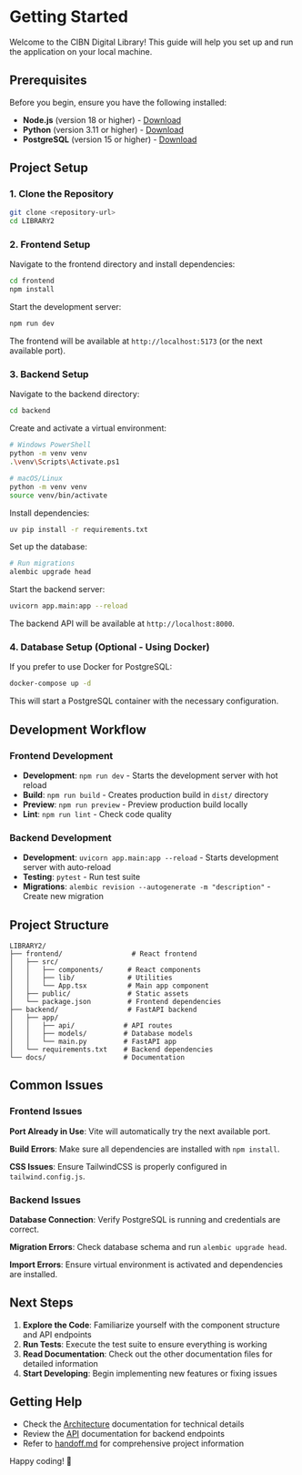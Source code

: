 # Getting Started

Welcome to the CIBN Digital Library! This guide will help you set up and run the application on your local machine.

## Prerequisites

Before you begin, ensure you have the following installed:

- **Node.js** (version 18 or higher) - [Download](https://nodejs.org/)
- **Python** (version 3.11 or higher) - [Download](https://python.org/)
- **PostgreSQL** (version 15 or higher) - [Download](https://postgresql.org/)

## Project Setup

### 1. Clone the Repository

```bash
git clone <repository-url>
cd LIBRARY2
```

### 2. Frontend Setup

Navigate to the frontend directory and install dependencies:

```bash
cd frontend
npm install
```

Start the development server:

```bash
npm run dev
```

The frontend will be available at `http://localhost:5173` (or the next available port).

### 3. Backend Setup

Navigate to the backend directory:

```bash
cd backend
```

Create and activate a virtual environment:

```bash
# Windows PowerShell
python -m venv venv
.\venv\Scripts\Activate.ps1

# macOS/Linux
python -m venv venv
source venv/bin/activate
```

Install dependencies:

```bash
uv pip install -r requirements.txt
```

Set up the database:

```bash
# Run migrations
alembic upgrade head
```

Start the backend server:

```bash
uvicorn app.main:app --reload
```

The backend API will be available at `http://localhost:8000`.

### 4. Database Setup (Optional - Using Docker)

If you prefer to use Docker for PostgreSQL:

```bash
docker-compose up -d
```

This will start a PostgreSQL container with the necessary configuration.

## Development Workflow

### Frontend Development

- **Development**: `npm run dev` - Starts the development server with hot reload
- **Build**: `npm run build` - Creates production build in `dist/` directory  
- **Preview**: `npm run preview` - Preview production build locally
- **Lint**: `npm run lint` - Check code quality

### Backend Development

- **Development**: `uvicorn app.main:app --reload` - Starts development server with auto-reload
- **Testing**: `pytest` - Run test suite
- **Migrations**: `alembic revision --autogenerate -m "description"` - Create new migration

## Project Structure

```
LIBRARY2/
├── frontend/                 # React frontend
│   ├── src/
│   │   ├── components/      # React components
│   │   ├── lib/             # Utilities
│   │   └── App.tsx          # Main app component
│   ├── public/              # Static assets
│   └── package.json         # Frontend dependencies
├── backend/                 # FastAPI backend
│   ├── app/
│   │   ├── api/            # API routes
│   │   ├── models/         # Database models
│   │   └── main.py         # FastAPI app
│   └── requirements.txt    # Backend dependencies
└── docs/                   # Documentation
```

## Common Issues

### Frontend Issues

**Port Already in Use**: Vite will automatically try the next available port.

**Build Errors**: Make sure all dependencies are installed with `npm install`.

**CSS Issues**: Ensure TailwindCSS is properly configured in `tailwind.config.js`.

### Backend Issues

**Database Connection**: Verify PostgreSQL is running and credentials are correct.

**Migration Errors**: Check database schema and run `alembic upgrade head`.

**Import Errors**: Ensure virtual environment is activated and dependencies are installed.

## Next Steps

1. **Explore the Code**: Familiarize yourself with the component structure and API endpoints
2. **Run Tests**: Execute the test suite to ensure everything is working
3. **Read Documentation**: Check out the other documentation files for detailed information
4. **Start Developing**: Begin implementing new features or fixing issues

## Getting Help

- Check the [Architecture](architecture.md) documentation for technical details
- Review the [API](api.md) documentation for backend endpoints  
- Refer to [handoff.md](../handoff.md) for comprehensive project information

Happy coding! 🚀